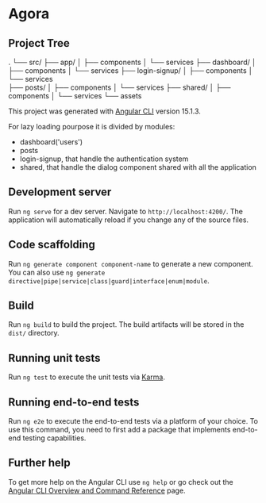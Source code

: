 # Agora
## Project Tree
.
└── src/
    ├── app/
    │   ├── components
    │   └── services
    ├── dashboard/
    │   ├── components
    │   └── services
    ├── login-signup/
    │   ├── components
    │   └── services    
    ├── posts/
    │   ├── components
    │   └── services
    ├── shared/
    │   ├── components
    │   └── services
    └── assets

This project was generated with [Angular CLI](https://github.com/angular/angular-cli) version 15.1.3.

For lazy loading pourpose it is divided by modules:
- dashboard('users')
- posts
- login-signup, that handle the authentication system
- shared, that handle the dialog component shared with all the application

## Development server

Run `ng serve` for a dev server. Navigate to `http://localhost:4200/`. The application will automatically reload if you change any of the source files.

## Code scaffolding

Run `ng generate component component-name` to generate a new component. You can also use `ng generate directive|pipe|service|class|guard|interface|enum|module`.

## Build

Run `ng build` to build the project. The build artifacts will be stored in the `dist/` directory.

## Running unit tests

Run `ng test` to execute the unit tests via [Karma](https://karma-runner.github.io).

## Running end-to-end tests

Run `ng e2e` to execute the end-to-end tests via a platform of your choice. To use this command, you need to first add a package that implements end-to-end testing capabilities.

## Further help

To get more help on the Angular CLI use `ng help` or go check out the [Angular CLI Overview and Command Reference](https://angular.io/cli) page.

